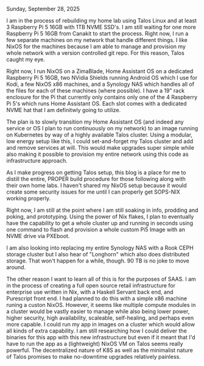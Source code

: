 Sunday, September 28, 2025

I am in the process of rebuilding my home lab using Talos Linux and at least 3 Raspberry Pi 5 16GB with 1TB NVME SSD's. I am still waiting for one more Raspberry Pi 5 16GB from Canakit to start the process. Right now, I run a few separate machines on my network that handle different things. I like NixOS for the machines because I am able to manage and provision my whole network with a version controlled git repo. For this reason, Talos caught my eye.

Right now, I run NixOS on a ZimaBlade, Home Assistant OS on a dedicated Raspberry Pi 5 16GB, two NVidia Shields running Android OS which I use for Kodi, a few NixOS x86 machines, and a Synology NAS which handles all of the files for each of these machines (where possible).  I have a 19" rack enclosure for the Pi that currently only contains only one of the 4 Raspberry Pi 5's which runs Home Assistant OS. Each slot comes with a dedicated NVME hat that I am definitwly going to utilize.   

The plan is to slowly transition my Home Assistant OS (and indeed any service or OS I plan to run continuously on my network) to an image running on Kubernetes by way of a highly available Talos cluster.  Using a modular, low energy setup like this, I could set-and-forget my Talos cluster and add and remove services at will. This would make upgrades super simple while also making it possible to provision my entire network using this code as infrastructure approach.  

As I make progress on getting Talos setup, this blog is a place for me to distill the entire, PROPER build procedure for those following along with their own home labs.  I haven't shared my NixOS setup because it would create some security issues for me until I can properly get SOPS-NIX working properly.

Right now, I am still at the point where I am still soaking in info, prodding and poking, and prototyping. Using the power of Nix flakes, I plan to eventually have the capability to get a whole cluster up and running in seconds using one command to flash and provision a whole custom Pi5 Image with an NVME drive via PXEboot.  

I am also looking into replacing my entire Synology NAS with a Rook CEPH storage cluster but I also hear of "Longhorn" which also does distributed storage.  That won't happen for a while, though. 90 TB is no joke to move around.

The other reason I want to learn all of this is for the purposes of SAAS. I am in the process of creating a full open source retail infrastructure for enterprise use written in Nix, with a Haskell Servant back end, and Purescript front end.  I had planned to do this with a simple x86 machine runing a custon NixOS. However, it seems like multiple compute modules in a cluster would be vastly easier to manage while also being lower power, higher security, high availability, scaleable, self-healing, and perhaps even more capable.  I could run my app in images on a cluster which would allow all kinds of extra capability.  I am still researching how I could deliver the binaries for this app with this new infrastructure but even if it meant that I'd have to run the app as a (lightweight) NixOS VM on Talos seems really powerful.  The decentralized nature of K8S as well as the minimalist nature of Talos promises to make no-downtime upgrades relatively painless.  

